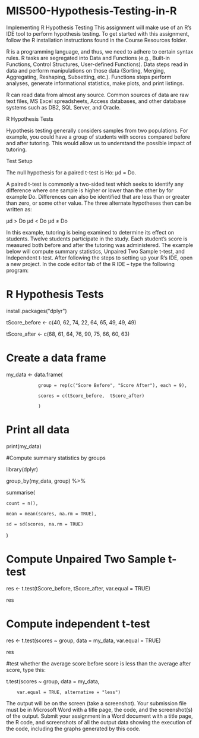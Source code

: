 # MIS500-Hypothesis-Testing-in-R
Implementing R Hypothesis Testing
This assignment will make use of an R’s IDE tool to perform hypothesis testing. To get started with this assignment, follow the R installation instructions found in the Course Resources folder.

R is a programming language, and thus, we need to adhere to certain syntax rules. R tasks are segregated into Data and Functions (e.g., Built-in Functions, Control Structures, User-defined Functions). Data steps read in data and perform manipulations on those data (Sorting, Merging, Aggregating, Reshaping, Subsetting, etc.). Functions steps perform analyses, generate informational statistics, make plots, and print listings.

R can read data from almost any source. Common sources of data are raw text files, MS Excel spreadsheets, Access databases, and other database systems such as DB2, SQL Server, and Oracle.

R Hypothesis Tests

Hypothesis testing generally considers samples from two populations. For example, you could have a group of students with scores compared before and after tutoring. This would allow us to understand the possible impact of tutoring.

Test Setup

The null hypothesis for a paired t-test is Ho: μd = Do.

A paired t-test is commonly a two-sided test which seeks to identify any difference where one sample is higher or lower than the other by for example Do. Differences can also be identified that are less than or greater than zero, or some other value. The three alternate hypotheses then can be written as:

μd > Do
μd < Do
μd ≠ Do

In this example, tutoring is being examined to determine its effect on students. Twelve students participate in the study. Each student’s score is measured both before and after the tutoring was administered. The example below will compute summary statistics, Unpaired Two Sample t-test, and Independent t-test. After following the steps to setting up your R’s IDE, open a new project.  In the code editor tab of the R IDE – type the following program:

 

# R Hypothesis Tests

install.packages("dplyr")

 

tScore_before <- c(40, 62, 74, 22, 64, 65, 49, 49, 49)

tScore_after <- c(68, 61, 64, 76, 90, 75, 66, 60, 63)

# Create a data frame

my_data <- data.frame(

                group = rep(c("Score Before", "Score After"), each = 9),

                scores = c(tScore_before,  tScore_after)

                )

 

# Print all data

print(my_data)

 

#Compute summary statistics by groups

library(dplyr)

group_by(my_data, group) %>%

  summarise(

    count = n(),

    mean = mean(scores, na.rm = TRUE),

    sd = sd(scores, na.rm = TRUE)

  )

 

# Compute Unpaired Two Sample t-test

res <- t.test(tScore_before, tScore_after, var.equal = TRUE)

res

 

# Compute independent t-test

res <- t.test(scores ~ group, data = my_data, var.equal = TRUE)

res

 

#test whether the average score before score is less than the average after score, type this:

t.test(scores ~ group, data = my_data,

        var.equal = TRUE, alternative = "less")

 

The output will be on the screen (take a screenshot). Your submission file must be in Microsoft Word with a title page, the code, and the screenshot(s) of the output.
Submit your assignment in a Word document with a title page, the R code, and screenshots of all the output data showing the execution of the code, including the graphs generated by this code.
